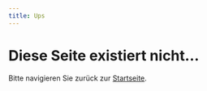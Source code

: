 ```yaml
---
title: Ups
---
```


# Diese Seite existiert nicht…

Bitte navigieren Sie zurück zur [Startseite](/).

